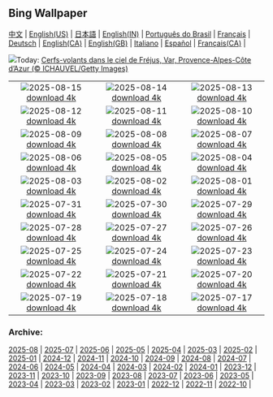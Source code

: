 ## Bing Wallpaper
[中文](README.md) |                     [English(US)](en-US.md) |                     [日本語](ja-JP.md) |                     [English(IN)](en-IN.md) |                     [Português do Brasil](pt-BR.md) |                     [Français](fr-FR.md) |                     [Deutsch](de-DE.md) |                     [English(CA)](en-CA.md) |                     [English(GB)](en-GB.md) |                     [Italiano](it-IT.md) |                     [Español](es-ES.md) |                     [Français(CA)](fr-CA.md) |                    

![](https://www.bing.com/th?id=OHR.KiteFrejus_FR-FR4833953629_UHD.jpg&w=1000)Today: [Cerfs-volants dans le ciel de Fréjus, Var, Provence-Alpes-Côte d’Azur (© ICHAUVEL/Getty Images)](https://www.bing.com/th?id=OHR.KiteFrejus_FR-FR4833953629_UHD.jpg)

|      |      |      |
| :----: | :----: | :----: |
|![](https://www.bing.com/th?id=OHR.SpottedEagleRay_FR-FR5066753247_UHD.jpg&pid=hp&w=384&h=216&rs=1&c=4)2025-08-15 [download 4k](https://www.bing.com/th?id=OHR.SpottedEagleRay_FR-FR5066753247_UHD.jpg)|![](https://www.bing.com/th?id=OHR.PizNairPeak_FR-FR5851853861_UHD.jpg&pid=hp&w=384&h=216&rs=1&c=4)2025-08-14 [download 4k](https://www.bing.com/th?id=OHR.PizNairPeak_FR-FR5851853861_UHD.jpg)|![](https://www.bing.com/th?id=OHR.Flamingos_FR-FR9616625186_UHD.jpg&pid=hp&w=384&h=216&rs=1&c=4)2025-08-13 [download 4k](https://www.bing.com/th?id=OHR.Flamingos_FR-FR9616625186_UHD.jpg)|
|![](https://www.bing.com/th?id=OHR.KenyaElephants_FR-FR5329216904_UHD.jpg&pid=hp&w=384&h=216&rs=1&c=4)2025-08-12 [download 4k](https://www.bing.com/th?id=OHR.KenyaElephants_FR-FR5329216904_UHD.jpg)|![](https://www.bing.com/th?id=OHR.SantaMaddalena_FR-FR5142947664_UHD.jpg&pid=hp&w=384&h=216&rs=1&c=4)2025-08-11 [download 4k](https://www.bing.com/th?id=OHR.SantaMaddalena_FR-FR5142947664_UHD.jpg)|![](https://www.bing.com/th?id=OHR.LionessKenya_FR-FR4950254472_UHD.jpg&pid=hp&w=384&h=216&rs=1&c=4)2025-08-10 [download 4k](https://www.bing.com/th?id=OHR.LionessKenya_FR-FR4950254472_UHD.jpg)|
|![](https://www.bing.com/th?id=OHR.MaoriRock_FR-FR6352219710_UHD.jpg&pid=hp&w=384&h=216&rs=1&c=4)2025-08-09 [download 4k](https://www.bing.com/th?id=OHR.MaoriRock_FR-FR6352219710_UHD.jpg)|![](https://www.bing.com/th?id=OHR.IguazuArgentina_FR-FR7785878187_UHD.jpg&pid=hp&w=384&h=216&rs=1&c=4)2025-08-08 [download 4k](https://www.bing.com/th?id=OHR.IguazuArgentina_FR-FR7785878187_UHD.jpg)|![](https://www.bing.com/th?id=OHR.GasparillaLight_FR-FR2514071877_UHD.jpg&pid=hp&w=384&h=216&rs=1&c=4)2025-08-07 [download 4k](https://www.bing.com/th?id=OHR.GasparillaLight_FR-FR2514071877_UHD.jpg)|
|![](https://www.bing.com/th?id=OHR.BabyLemur_FR-FR2344999545_UHD.jpg&pid=hp&w=384&h=216&rs=1&c=4)2025-08-06 [download 4k](https://www.bing.com/th?id=OHR.BabyLemur_FR-FR2344999545_UHD.jpg)|![](https://www.bing.com/th?id=OHR.CaliforniaTidepool_FR-FR1277403036_UHD.jpg&pid=hp&w=384&h=216&rs=1&c=4)2025-08-05 [download 4k](https://www.bing.com/th?id=OHR.CaliforniaTidepool_FR-FR1277403036_UHD.jpg)|![](https://www.bing.com/th?id=OHR.LaplandOwl_FR-FR0808851184_UHD.jpg&pid=hp&w=384&h=216&rs=1&c=4)2025-08-04 [download 4k](https://www.bing.com/th?id=OHR.LaplandOwl_FR-FR0808851184_UHD.jpg)|
|![](https://www.bing.com/th?id=OHR.HappySunflower_FR-FR0643817668_UHD.jpg&pid=hp&w=384&h=216&rs=1&c=4)2025-08-03 [download 4k](https://www.bing.com/th?id=OHR.HappySunflower_FR-FR0643817668_UHD.jpg)|![](https://www.bing.com/th?id=OHR.FruitaPetroglyphs_FR-FR1575375079_UHD.jpg&pid=hp&w=384&h=216&rs=1&c=4)2025-08-02 [download 4k](https://www.bing.com/th?id=OHR.FruitaPetroglyphs_FR-FR1575375079_UHD.jpg)|![](https://www.bing.com/th?id=OHR.LorientCeltic_FR-FR1271228559_UHD.jpg&pid=hp&w=384&h=216&rs=1&c=4)2025-08-01 [download 4k](https://www.bing.com/th?id=OHR.LorientCeltic_FR-FR1271228559_UHD.jpg)|
|![](https://www.bing.com/th?id=OHR.NaPaliKauai_FR-FR8653157618_UHD.jpg&pid=hp&w=384&h=216&rs=1&c=4)2025-07-31 [download 4k](https://www.bing.com/th?id=OHR.NaPaliKauai_FR-FR8653157618_UHD.jpg)|![](https://www.bing.com/th?id=OHR.SaypeDubai_FR-FR8249612257_UHD.jpg&pid=hp&w=384&h=216&rs=1&c=4)2025-07-30 [download 4k](https://www.bing.com/th?id=OHR.SaypeDubai_FR-FR8249612257_UHD.jpg)|![](https://www.bing.com/th?id=OHR.TigerDay_FR-FR7212434732_UHD.jpg&pid=hp&w=384&h=216&rs=1&c=4)2025-07-29 [download 4k](https://www.bing.com/th?id=OHR.TigerDay_FR-FR7212434732_UHD.jpg)|
|![](https://www.bing.com/th?id=OHR.MongoliaYurts_FR-FR7003855662_UHD.jpg&pid=hp&w=384&h=216&rs=1&c=4)2025-07-28 [download 4k](https://www.bing.com/th?id=OHR.MongoliaYurts_FR-FR7003855662_UHD.jpg)|![](https://www.bing.com/th?id=OHR.TourFrance_FR-FR5942543577_UHD.jpg&pid=hp&w=384&h=216&rs=1&c=4)2025-07-27 [download 4k](https://www.bing.com/th?id=OHR.TourFrance_FR-FR5942543577_UHD.jpg)|![](https://www.bing.com/th?id=OHR.MangroveTwilight_FR-FR3644459674_UHD.jpg&pid=hp&w=384&h=216&rs=1&c=4)2025-07-26 [download 4k](https://www.bing.com/th?id=OHR.MangroveTwilight_FR-FR3644459674_UHD.jpg)|
|![](https://www.bing.com/th?id=OHR.BlackfinBarracuda_FR-FR4425436788_UHD.jpg&pid=hp&w=384&h=216&rs=1&c=4)2025-07-25 [download 4k](https://www.bing.com/th?id=OHR.BlackfinBarracuda_FR-FR4425436788_UHD.jpg)|![](https://www.bing.com/th?id=OHR.AshyWoodswallow_FR-FR6064394705_UHD.jpg&pid=hp&w=384&h=216&rs=1&c=4)2025-07-24 [download 4k](https://www.bing.com/th?id=OHR.AshyWoodswallow_FR-FR6064394705_UHD.jpg)|![](https://www.bing.com/th?id=OHR.VaticanCity_FR-FR5939943225_UHD.jpg&pid=hp&w=384&h=216&rs=1&c=4)2025-07-23 [download 4k](https://www.bing.com/th?id=OHR.VaticanCity_FR-FR5939943225_UHD.jpg)|
|![](https://www.bing.com/th?id=OHR.BadlandsSunset_FR-FR5355431035_UHD.jpg&pid=hp&w=384&h=216&rs=1&c=4)2025-07-22 [download 4k](https://www.bing.com/th?id=OHR.BadlandsSunset_FR-FR5355431035_UHD.jpg)|![](https://www.bing.com/th?id=OHR.AcroporaReef_FR-FR5200865280_UHD.jpg&pid=hp&w=384&h=216&rs=1&c=4)2025-07-21 [download 4k](https://www.bing.com/th?id=OHR.AcroporaReef_FR-FR5200865280_UHD.jpg)|![](https://www.bing.com/th?id=OHR.BigMoon_FR-FR5081716230_UHD.jpg&pid=hp&w=384&h=216&rs=1&c=4)2025-07-20 [download 4k](https://www.bing.com/th?id=OHR.BigMoon_FR-FR5081716230_UHD.jpg)|
|![](https://www.bing.com/th?id=OHR.Saumur_FR-FR4957130952_UHD.jpg&pid=hp&w=384&h=216&rs=1&c=4)2025-07-19 [download 4k](https://www.bing.com/th?id=OHR.Saumur_FR-FR4957130952_UHD.jpg)|![](https://www.bing.com/th?id=OHR.YoungShark_FR-FR2342809860_UHD.jpg&pid=hp&w=384&h=216&rs=1&c=4)2025-07-18 [download 4k](https://www.bing.com/th?id=OHR.YoungShark_FR-FR2342809860_UHD.jpg)|![](https://www.bing.com/th?id=OHR.FranceLavender_FR-FR3750510454_UHD.jpg&pid=hp&w=384&h=216&rs=1&c=4)2025-07-17 [download 4k](https://www.bing.com/th?id=OHR.FranceLavender_FR-FR3750510454_UHD.jpg)|


### Archive:
[2025-08](archive/fr-FR/202508/README.md) | [2025-07](archive/fr-FR/202507/README.md) | [2025-06](archive/fr-FR/202506/README.md) | [2025-05](archive/fr-FR/202505/README.md) | [2025-04](archive/fr-FR/202504/README.md) | [2025-03](archive/fr-FR/202503/README.md) | [2025-02](archive/fr-FR/202502/README.md) | [2025-01](archive/fr-FR/202501/README.md) | [2024-12](archive/fr-FR/202412/README.md) | [2024-11](archive/fr-FR/202411/README.md) | [2024-10](archive/fr-FR/202410/README.md) | [2024-09](archive/fr-FR/202409/README.md) | [2024-08](archive/fr-FR/202408/README.md) | [2024-07](archive/fr-FR/202407/README.md) | [2024-06](archive/fr-FR/202406/README.md) | [2024-05](archive/fr-FR/202405/README.md) | [2024-04](archive/fr-FR/202404/README.md) | [2024-03](archive/fr-FR/202403/README.md) | [2024-02](archive/fr-FR/202402/README.md) | [2024-01](archive/fr-FR/202401/README.md) | [2023-12](archive/fr-FR/202312/README.md) | [2023-11](archive/fr-FR/202311/README.md) | [2023-10](archive/fr-FR/202310/README.md) | [2023-09](archive/fr-FR/202309/README.md) | [2023-08](archive/fr-FR/202308/README.md) | [2023-07](archive/fr-FR/202307/README.md) | [2023-06](archive/fr-FR/202306/README.md) | [2023-05](archive/fr-FR/202305/README.md) | [2023-04](archive/fr-FR/202304/README.md) | [2023-03](archive/fr-FR/202303/README.md) | [2023-02](archive/fr-FR/202302/README.md) | [2023-01](archive/fr-FR/202301/README.md) | [2022-12](archive/fr-FR/202212/README.md) | [2022-11](archive/fr-FR/202211/README.md) | [2022-10](archive/fr-FR/202210/README.md) | 